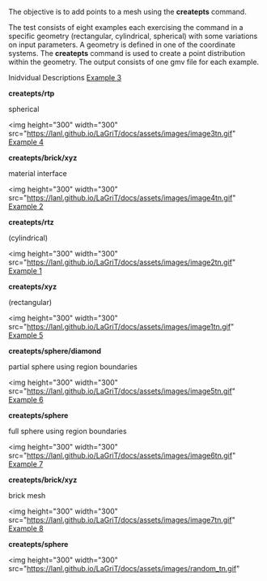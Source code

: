 
The objective is to add points to a mesh using the **createpts**
command.

The test consists of eight examples each exercising the command in a
specific geometry (rectangular, cylindrical, spherical) with some
variations on input parameters. A geometry is defined in one of the
coordinate systems. The **createpts** command is used to create a
point distribution within the geometry. The output consists of one
gmv file for each example.

Inidvidual Descriptions
[Example 3](description3_rtp.md)

**createpts/rtp**

spherical 

<img height="300" width="300" src="https://lanl.github.io/LaGriT/docs/assets/images/image3tn.gif"
[Example 4](description4_brick.md)

**createpts/brick/xyz**

material interface 

<img height="300" width="300" src="https://lanl.github.io/LaGriT/docs/assets/images/image4tn.gif"
[Example 2](description2_rtz.md)

**createpts/rtz**

(cylindrical) 

<img height="300" width="300" src="https://lanl.github.io/LaGriT/docs/assets/images/image2tn.gif"
[Example 1](description1_xyz.md)

**createpts/xyz**

(rectangular) 

<img height="300" width="300" src="https://lanl.github.io/LaGriT/docs/assets/images/image1tn.gif"
[Example 5](description5_sphere.md) 

**createpts/sphere/diamond**

partial sphere using region boundaries


<img height="300" width="300" src="https://lanl.github.io/LaGriT/docs/assets/images/image5tn.gif"
[Example 6](description6_sphereB.md)

**createpts/sphere**

full sphere using region boundaries 

<img height="300" width="300" src="https://lanl.github.io/LaGriT/docs/assets/images/image6tn.gif"
[Example 7](description7_brickB.md)

**createpts/brick/xyz**

brick mesh 

<img height="300" width="300" src="https://lanl.github.io/LaGriT/docs/assets/images/image7tn.gif"
[Example 8](description8_sphereC.md)

**createpts/sphere**


<img height="300" width="300" src="https://lanl.github.io/LaGriT/docs/assets/images/random_tn.gif"

